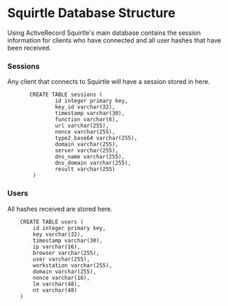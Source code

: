 # Squirtle Database Structure #

Using ActiveRecord Squirtle's main database contains the session information for clients who have connected and all user hashes that have been received.

### Sessions ###

Any client that connects to Squirtle will have a session stored in here.

```
       CREATE TABLE sessions (
               id integer primary key,
               key_id varchar(32),
               timestamp varchar(30),
               function varchar(6),
               url varchar(255),
               nonce varchar(255),
               type2_base64 varchar(255),
               domain varchar(255),
               server varchar(255),
               dns_name varchar(255),
               dns_domain varchar(255),
               result varchar(255)
        )
```

### Users ###

All hashes received are stored here.

```
	CREATE TABLE users (
		id integer primary key,
		key varchar(32),
		timestamp varchar(30),
		ip varchar(16),
		browser varchar(255),
		user varchar(255),
		workstation varchar(255),
		domain varchar(255),
		nonce varchar(16),
		lm varchar(48),
		nt varchar(48)
	)
```